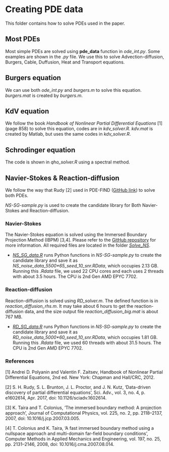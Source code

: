 # Creating PDE data 
This folder contains how to solve PDEs used in the paper.

## Most PDEs
Most simple PDEs are solved using **pde_data** function in *ode_int.py*. Some examples are shown in the *.py* file. We use this to solve Advection-diffusion, Burgers, Cable, Duffusion, Heat and Transport equations. 

## Burgers equation
We can use both *ode_int.py* and *burgers.m* to solve this equation. *burgers.mat* is created by *burgers.m*.

## KdV equation
We follow the book *Handbook of Nonlinear Partial Differential Equations* [1] (page 858) to solve this equation, codes are in *kdv_solver.R*. *kdv.mat* is created by Matlab, but uses the same codes in *kdv_solver.R*. 

## Schrodinger equation
The code is shown in *qho_solver.R* using a spectral method.

## Navier-Stokes & Reaction-diffusion
We follow the way that Rudy [2] used in PDE-FIND ([GitHub link](https://github.com/snagcliffs/PDE-FIND/tree/master/Datasets)) to solve both PDEs. 

*NS-SG-sample.py* is used to create the candidate library for Both Navier-Stokes and Reaction-diffusion. 

### Navier-Stokes 
The Navier-Stokes equation is solved using the Immersed Boundary Projection Method (IBPM) [3,4]. Please refer to the [GitHub repository](https://github.com/cwrowley/ibpm) for more information. All required files are located in the folder [*Solve_NS*](./Solve_NS/).
- [*NS_SG_data.R*](./NS_SG_data.R) runs Python functions in *NS-SG-sample.py* to create the candidate library and save it as *NS_noise_data_5500\*65_seed_10_snr.RData*, which occupies 2.13 GB. Running this *.Rdata* file, we used 22 CPU cores and each uses 2 threads with about 3.5 hours. The CPU is 2nd Gen AMD EPYC 7702.

### Reaction-diffusion
Reaction-diffusion is solved using *RD_solver.m*. The defined function is in *reaction_diffusion_rhs.m*. It may take about 6 hours to get the reaction-diffusion data, and the size output file *reaction_diffusion_big.mat* is about 767 MB. 
- [*RD_SG_data.R*](./RD_SG_data.R) runs Python functions in *NS-SG-sample.py* to create the candidate library and save it as *RD_noise_data_5000\*60_seed_10_snr.RData*, which occupies 1.81 GB. Running this *.Rdata* file, we used 60 threads with about 31.5 hours. The CPU is 2nd Gen AMD EPYC 7702.

### References
[1] Andrei D. Polyanin and Valentin F. Zaitsev, Handbook of Nonlinear Partial Differential Equations, 2nd ed. New York: Chapman and Hall/CRC, 2012.

[2] S. H. Rudy, S. L. Brunton, J. L. Proctor, and J. N. Kutz, ‘Data-driven discovery of partial differential equations’, Sci. Adv., vol. 3, no. 4, p. e1602614, Apr. 2017, doi: 10.1126/sciadv.1602614.

[3] K. Taira and T. Colonius, ‘The immersed boundary method: A projection approach’, Journal of Computational Physics, vol. 225, no. 2, pp. 2118–2137, 2007, doi: 10.1016/j.jcp.2007.03.005.

[4] T. Colonius and K. Taira, ‘A fast immersed boundary method using a nullspace approach and multi-domain far-field boundary conditions’, Computer Methods in Applied Mechanics and Engineering, vol. 197, no. 25, pp. 2131–2146, 2008, doi: 10.1016/j.cma.2007.08.014.

